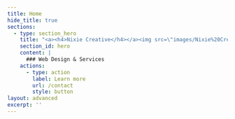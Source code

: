 ```yaml
---
title: Home
hide_title: true
sections:
  - type: section_hero
    title: "<a><h4>Nixie Creative</h4></a><img src=\"images/Nixie%20Creative%20Logo%20Image%20300.png\" alt=\"Purple hexagon logo with angled pink, blue, white and purple triangles inside\"\_style=\"float:right;\">"
    section_id: hero
    content: |
      ### Web Design & Services 
    actions:
      - type: action
        label: Learn more
        url: /contact
        style: button
layout: advanced
excerpt: ''
---
```

